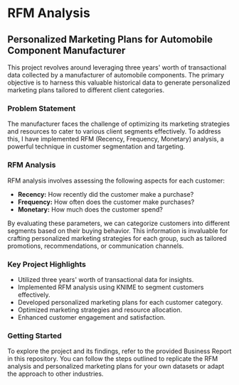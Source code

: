# RFM Analysis

## Personalized Marketing Plans for Automobile Component Manufacturer

This project revolves around leveraging three years' worth of transactional data collected by a manufacturer of automobile components. The primary objective is to harness this valuable historical data to generate personalized marketing plans tailored to different client categories.

### Problem Statement

The manufacturer faces the challenge of optimizing its marketing strategies and resources to cater to various client segments effectively. To address this, I have implemented RFM (Recency, Frequency, Monetary) analysis, a powerful technique in customer segmentation and targeting.

### RFM Analysis

RFM analysis involves assessing the following aspects for each customer:

- **Recency:** How recently did the customer make a purchase?
- **Frequency:** How often does the customer make purchases?
- **Monetary:** How much does the customer spend?

By evaluating these parameters, we can categorize customers into different segments based on their buying behavior. This information is invaluable for crafting personalized marketing strategies for each group, such as tailored promotions, recommendations, or communication channels.

### Key Project Highlights

- Utilized three years' worth of transactional data for insights.
- Implemented RFM analysis using KNIME to segment customers effectively.
- Developed personalized marketing plans for each customer category.
- Optimized marketing strategies and resource allocation.
- Enhanced customer engagement and satisfaction.

### Getting Started

To explore the project and its findings, refer to the provided Business Report in this repository. You can follow the steps outlined to replicate the RFM analysis and personalized marketing plans for your own datasets or adapt the approach to other industries.


